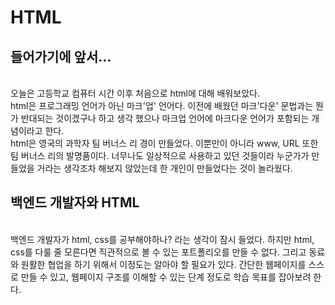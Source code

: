 # HTML

## 들어가기에 앞서...
\
오늘은 고등학교 컴퓨터 시간 이후 처음으로 html에 대해 배워보았다.\
html은 프로그래밍 언어가 아닌 마크'업' 언어다. 이전에 배웠던 마크'다운' 문법과는 뭔가 반대되는 것이겠구나 하고 생각 했으나 마크업 언어에 마크다운 언어가 포함되는 개념이라고 한다.\
html은 영국의 과학자 팀 버너스 리 경이 만들었다. 이뿐만이 아니라 www, URL 또한 팀 버너스 리의 발명품이다. 너무나도 일상적으로 사용하고 있던 것들이라 누군가가 만들었을 거라는 생각조차 해보지 않았는데 한 개인이 만들었다는 것이 놀라웠다.

## 백엔드 개발자와 HTML
\
백엔드 개발자가 html, css를 공부해야하나? 라는 생각이 잠시 들었다. 하지만 html, css를 다룰 줄 모른다면 직관적으로 볼 수 있는 포트폴리오를 만들 수 없다. 그리고 동료와 원활한 협업을 하기 위해서 이정도는 알아야 할 필요가 있다. 간단한 웹페이지를 스스로 만들 수 있고, 웹페이지 구조를 이해할 수 있는 단계 정도로 학습 목표를 잡아보려 한다.